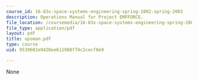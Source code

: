 ```yaml
---
course_id: 16-83x-space-systems-engineering-spring-2002-spring-2003
description: Operations Manual for Project EMFFORCE.
file_location: /coursemedia/16-83x-space-systems-engineering-spring-2002-spring-2003/9539602e9420ee611980f74c2cecf8e9_opsman.pdf
file_type: application/pdf
layout: pdf
title: opsman.pdf
type: course
uid: 9539602e9420ee611980f74c2cecf8e9

---
```

None